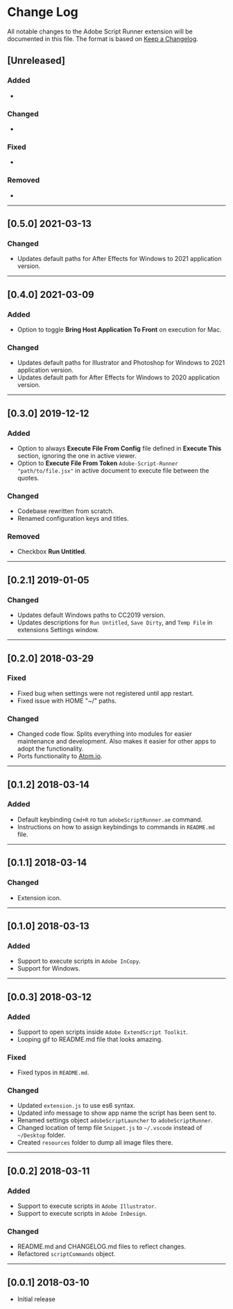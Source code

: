 # Change Log

All notable changes to the Adobe Script Runner extension will be documented in this file. The format is based on [Keep a Changelog](http://keepachangelog.com/en/1.0.0/).

## [Unreleased]

### Added

-

### Changed

-

### Fixed

-

### Removed

-

---

## [0.5.0] 2021-03-13

### Changed

- Updates default paths for After Effects for Windows to 2021 application version.

---

## [0.4.0] 2021-03-09

### Added

- Option to toggle **Bring Host Application To Front** on execution for Mac.

### Changed

- Updates default paths for Illustrator and Photoshop for Windows to 2021 application version.
- Updates default path for After Effects for Windows to 2020 application version.

---

## [0.3.0] 2019-12-12

### Added

- Option to always **Execute File From Config** file defined in **Execute This** section, ignoring the one in active viewer.
- Option to **Execute File From Token** `Adobe-Script-Runner "path/to/file.jsx"` in active document to execute file between the quotes.

### Changed

- Codebase rewritten from scratch.
- Renamed configuration keys and titles.

### Removed

- Checkbox **Run Untitled**.

---

## [0.2.1] 2019-01-05

### Changed

- Updates default Windows paths to CC2019 version.
- Updates descriptions for `Run Untitled`, `Save Dirty`, and `Temp File` in extensions Settings window.

---

## [0.2.0] 2018-03-29

### Fixed

- Fixed bug when settings were not registered until app restart.
- Fixed issue with HOME "~/" paths.

### Changed

- Changed code flow. Splits everything into modules for easier maintenance and development. Also makes it easier for other apps to adopt the functionality.
- Ports functionality to [Atom.io](https://atom.io/packages/adobe-script-runner).

---

## [0.1.2] 2018-03-14

### Added

- Default keybinding `Cmd+R` ro tun `adobeScriptRunner.ae` command.
- Instructions on how to assign keybindings to commands in `README.md` file.

---

## [0.1.1] 2018-03-14

### Changed

- Extension icon.

---

## [0.1.0] 2018-03-13

### Added

- Support to execute scripts in `Adobe InCopy`.
- Support for Windows.

---

## [0.0.3] 2018-03-12

### Added

- Support to open scripts inside `Adobe ExtendScript Toolkit`.
- Looping gif to README.md file that looks amazing.

### Fixed

- Fixed typos in `README.md`.

### Changed

- Updated `extension.js` to use es6 syntax.
- Updated info message to show app name the script has been sent to.
- Renamed settings object `adobeScriptLauncher` to `adobeScriptRunner`.
- Changed location of temp file `Snippet.js` to `~/.vscode` instead of `~/Desktop` folder.
- Created `resources` folder to dump all image files there.

---

## [0.0.2] 2018-03-11

### Added

- Support to execute scripts in `Adobe Illustrator`.
- Support to execute scripts in `Adobe InDesign`.

### Changed

- README.md and CHANGELOG.md files to reflect changes.
- Refactored `scriptCommands` object.

---

## [0.0.1] 2018-03-10

- Initial release
